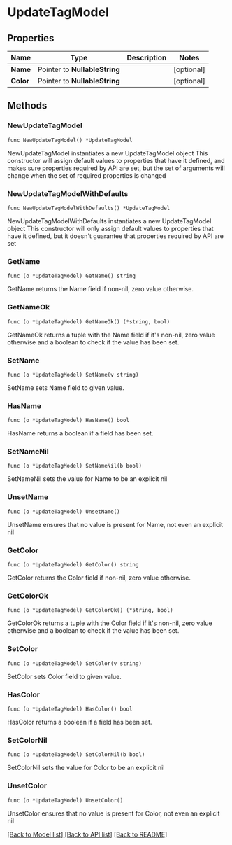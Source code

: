 # UpdateTagModel

## Properties

Name | Type | Description | Notes
------------ | ------------- | ------------- | -------------
**Name** | Pointer to **NullableString** |  | [optional] 
**Color** | Pointer to **NullableString** |  | [optional] 

## Methods

### NewUpdateTagModel

`func NewUpdateTagModel() *UpdateTagModel`

NewUpdateTagModel instantiates a new UpdateTagModel object
This constructor will assign default values to properties that have it defined,
and makes sure properties required by API are set, but the set of arguments
will change when the set of required properties is changed

### NewUpdateTagModelWithDefaults

`func NewUpdateTagModelWithDefaults() *UpdateTagModel`

NewUpdateTagModelWithDefaults instantiates a new UpdateTagModel object
This constructor will only assign default values to properties that have it defined,
but it doesn't guarantee that properties required by API are set

### GetName

`func (o *UpdateTagModel) GetName() string`

GetName returns the Name field if non-nil, zero value otherwise.

### GetNameOk

`func (o *UpdateTagModel) GetNameOk() (*string, bool)`

GetNameOk returns a tuple with the Name field if it's non-nil, zero value otherwise
and a boolean to check if the value has been set.

### SetName

`func (o *UpdateTagModel) SetName(v string)`

SetName sets Name field to given value.

### HasName

`func (o *UpdateTagModel) HasName() bool`

HasName returns a boolean if a field has been set.

### SetNameNil

`func (o *UpdateTagModel) SetNameNil(b bool)`

 SetNameNil sets the value for Name to be an explicit nil

### UnsetName
`func (o *UpdateTagModel) UnsetName()`

UnsetName ensures that no value is present for Name, not even an explicit nil
### GetColor

`func (o *UpdateTagModel) GetColor() string`

GetColor returns the Color field if non-nil, zero value otherwise.

### GetColorOk

`func (o *UpdateTagModel) GetColorOk() (*string, bool)`

GetColorOk returns a tuple with the Color field if it's non-nil, zero value otherwise
and a boolean to check if the value has been set.

### SetColor

`func (o *UpdateTagModel) SetColor(v string)`

SetColor sets Color field to given value.

### HasColor

`func (o *UpdateTagModel) HasColor() bool`

HasColor returns a boolean if a field has been set.

### SetColorNil

`func (o *UpdateTagModel) SetColorNil(b bool)`

 SetColorNil sets the value for Color to be an explicit nil

### UnsetColor
`func (o *UpdateTagModel) UnsetColor()`

UnsetColor ensures that no value is present for Color, not even an explicit nil

[[Back to Model list]](../README.md#documentation-for-models) [[Back to API list]](../README.md#documentation-for-api-endpoints) [[Back to README]](../README.md)


